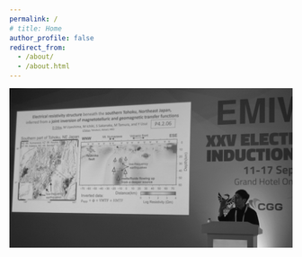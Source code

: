 ```yaml
---
permalink: /
# title: Home
author_profile: false
redirect_from: 
  - /about/
  - /about.html
---
```


<!-- Full-Width Hero Section -->
<div class="full-hero">
  <img src="/images/HomepageGif3s.gif" class="full-hero-image" alt="Hero Image">
</div>
